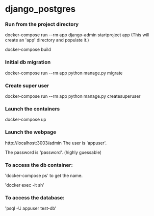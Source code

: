 # django_postgres

### Run from the project directory
docker-compose run --rm app django-admin startproject app (This will create an 'app' directory and populate it.)

docker-compose build

### Initial db migration
docker-compose run --rm app python manage.py migrate

### Create super user
docker-compose run --rm app python manage.py createsuperuser

### Launch the containers
docker-compose up

### Launch the webpage
http://localhost:3003/admin
The user is 'appuser'.

The password is 'password'. (highly guessable)

### To access the db container:
'docker-compose ps' to get the name.

'docker exec -it <name> sh'

### To access the database:
'psql -U appuser test-db'
